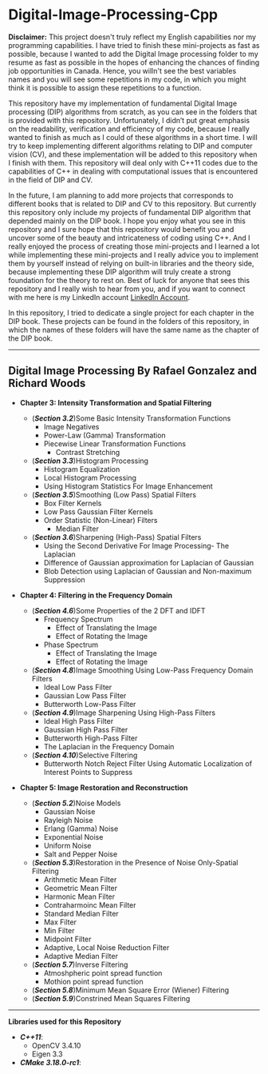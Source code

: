 # Digital-Image-Processing-Cpp

**Disclaimer:** This project doesn't truly reflect my English capabilities nor my programming capabilities. I have tried to finish these mini-projects as fast as possible, because I wanted to add the Digital Image processing folder to my resume as fast as possible in the hopes of enhancing the chances of finding job opportunities in Canada. Hence, you willn't see the best variables names and you will see some repetitions in my code, in which you might think it is possible to assign these repetitions to a function. 

This repository have my implementation of fundamental Digital Image processing (DIP) algorithms from scratch, as you can see in the folders that is provided with this repository. Unfortunately, I didn’t put great emphasis on the readability, verification and efficiency of my code, because I really wanted to finish as much as I could of these algorithms in a short time. I will try to keep implementing different algorithms relating to DIP and computer vision (CV), and these implementation will be added to this repository when I finish with them. This repository will deal only with C++11 codes due to the capabilities of C++ in dealing with computational issues that is encountered in the field of DIP and CV.

In the future, I am planning to add more projects that corresponds to different books that is related to DIP and CV to this repository. But currently this repository only include my projects of fundamental DIP algorithm that depended mainly on the DIP book. I hope you enjoy what you see in this repository and I sure hope that this repository would benefit you and uncover some of the beauty and intricateness of coding using C++. And I really enjoyed the process of creating those mini-projects and I learned a lot while implementing these mini-projects and I really advice you to implement them by yourself instead of relying on built-in libraries and the theory side, because implementing these DIP algorithm will truly create a strong foundation for the theory to rest on. Best of luck for anyone that sees this repository and I really wish to hear from you, and if you want to connect with me here is my LinkedIn account [LinkedIn Account](https://www.linkedin.com/in/rashidalazzoni/).

In this repository, I tried to dedicate a single project for each chapter in the DIP book. These projects can be found in the folders of this repository, in which the names of these folders will have the same name as the chapter of the DIP book.

--------------------------------------------------------------------------------------------------------
## Digital Image Processing By Rafael Gonzalez and Richard Woods

   * **Chapter 3: Intensity Transformation and Spatial Filtering**
       * (***Section 3.2***)Some Basic Intensity Transformation Functions
         * Image Negatives              
         * Power-Law (Gamma) Transformation
         * Piecewise Linear Transformation Functions
           * Contrast Stretching
       * (***Section 3.3***)Histogram Processing
         * Histogram Equalization
         * Local Histogram Processing
         * Using Histogram Statistics For Image Enhancement
       * (***Section 3.5***)Smoothing (Low Pass) Spatial Filters
          * Box Filter Kernels
          * Low Pass Gaussian Filter Kernels
          * Order Statistic (Non-Linear) Filters
            * Median Filter
       * (***Section 3.6***)Sharpening (High-Pass) Spatial Filters
         * Using the Second Derivative For Image Processing- The Laplacian
         * Difference of Gaussian approximation for Laplacian of Gaussian
         * Blob Detection using Laplacian of Gaussian and Non-maximum Suppression
  * **Chapter 4: Filtering in the Frequency Domain**
      * (***Section 4.6***)Some Properties of the 2 DFT and IDFT
        * Frequency Spectrum
          * Effect of Translating the Image
          * Effect of Rotating the Image
        * Phase Spectrum
          * Effect of Translating the Image
          * Effect of Rotating the Image
     * (***Section 4.8***)Image Smoothing Using Low-Pass Frequency Domain Filters
       * Ideal Low Pass Filter
       * Gaussian Low Pass Filter
       * Butterworth Low-Pass Filter
     * (***Section 4.9***)Image Sharpening Using High-Pass Filters
       * Ideal High Pass Filter
        * Gaussian High Pass Filter
        * Butterworth High-Pass Filter
        * The Laplacian in the Frequency Domain
     * (***Section 4.10***)Selective Filtering
       * Butterworth Notch Reject Filter Using Automatic Localization of Interest Points to Suppress

   * **Chapter 5: Image Restoration and Reconstruction**
     * (***Section 5.2***)Noise Models
        * Gaussian Noise 
        * Rayleigh Noise
        * Erlang (Gamma) Noise
        * Exponential Noise
        * Uniform Noise
        * Salt and Pepper Noise
     * (***Section 5.3***)Restoration in the Presence of Noise Only-Spatial Filtering
       * Arithmetic Mean Filter
       * Geometric Mean Filter
       * Harmonic Mean Filter
       * Contraharmoinc Mean Filter
       * Standard Median Filter
       * Max Filter 
       * Min Filter
       * Midpoint Filter
       * Adaptive, Local Noise Reduction Filter
       * Adaptive Median Filter
     * (***Section 5.7***)Inverse Filtering
       * Atmoshpheric point spread function
       * Mothion point spread function
     * (***Section 5.8***)Minimum Mean Square Error (Wiener) Filtering
     * (***Section 5.9***)Constrined Mean Squares Filtering
--------------------------------------------------------------------------------------------------------
**Libraries used for this Repository**
  * ***C++11***:
    * OpenCV 3.4.10
    * Eigen 3.3
  * ***CMake 3.18.0-rc1***:


